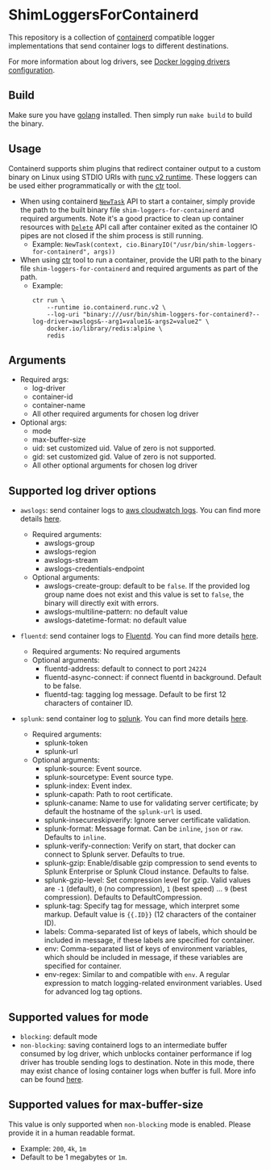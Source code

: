 # ShimLoggersForContainerd
This repository is a collection of [containerd](https://github.com/containerd/containerd) compatible logger 
implementations that send container logs to different destinations.

For more information about log drivers, see [Docker logging drivers configuration](https://docs.docker.com/config/containers/logging/configure/).

## Build
Make sure you have [golang](https://golang.org) installed. Then simply run `make build` to build the binary.

## Usage
Containerd supports shim plugins that redirect container output to a custom binary on Linux using STDIO URIs with 
[runc v2 runtime](https://github.com/containerd/containerd/tree/release/1.3/runtime/v2). These loggers can be used 
either programmatically or with the [ctr](https://github.com/projectatomic/containerd/blob/master/docs/cli.md) tool.

* When using containerd [`NewTask`](https://github.com/containerd/containerd/blob/release/1.3/container.go#L208) API 
to start a container, simply provide the path to the built binary file `shim-loggers-for-containerd` and required 
arguments. Note it's a good practice to clean up container resources with 
[`Delete`](https://github.com/containerd/containerd/blob/release/1.3/task.go#L287) API call after container exited 
as the container IO pipes are not closed if the shim process is still running. 
    * Example: 
        `NewTask(context, cio.BinaryIO("/usr/bin/shim-loggers-for-containerd", args))`
* When using [ctr](https://github.com/projectatomic/containerd/blob/master/docs/cli.md) tool to run 
a container, provide the URI path to the binary file `shim-loggers-for-containerd` and required arguments as part of 
the path.
    * Example: 
        ```
        ctr run \ 
            --runtime io.containerd.runc.v2 \ 
            --log-uri "binary:///usr/bin/shim-loggers-for-containerd?--log-driver=awslogs&--arg1=value1&-args2=value2" \
            docker.io/library/redis:alpine \
            redis
        ```

## Arguments
* Required args:
    * log-driver
    * container-id
    * container-name
    * All other required arguments for chosen log driver
* Optional args:
    * mode
    * max-buffer-size
    * uid: set customized uid. Value of zero is not supported.
    * gid: set customized gid. Value of zero is not supported.
    * All other optional arguments for chosen log driver

## Supported log driver options
* `awslogs`: send container logs to [aws cloudwatch logs](https://docs.aws.amazon.com/AmazonCloudWatch/latest/logs/WhatIsCloudWatchLogs.html). 
You can find more details [here](https://docs.docker.com/config/containers/logging/awslogs/).
    * Required arguments:
        * awslogs-group
        * awslogs-region
        * awslogs-stream
        * awslogs-credentials-endpoint
    * Optional arguments:
        * awslogs-create-group: default to be `false`. If the provided log group name does not exist and this value 
        is set to `false`, the binary will directly exit with errors.
        * awslogs-multiline-pattern: no default value
        * awslogs-datetime-format: no default value
        
* `fluentd`: send container logs to [Fluentd](https://www.fluentd.org).
You can find more details [here](https://docs.docker.com/config/containers/logging/fluentd/).
    * Required arguments: No required arguments
    * Optional arguments:
        * fluentd-address: default to connect to port `24224`
        * fluentd-async-connect: if connect fluentd in background. Default to be false.
        * fluentd-tag: tagging log message. Default to be first 12 characters of container ID.

* `splunk`: send container log to [splunk](www.splunk.com).
You can find more details [here](https://docs.docker.com/config/containers/logging/splunk/).
    * Required arguments:
        * splunk-token
        * splunk-url
    * Optional arguments:
        * splunk-source: Event source.
        * splunk-sourcetype: Event source type.
        * splunk-index: Event index.
        * splunk-capath: Path to root certificate.
        * splunk-caname: Name to use for validating server certificate; by default the hostname of the `splunk-url` is used.
        * splunk-insecureskipverify: Ignore server certificate validation.
        * splunk-format: Message format. Can be `inline`, `json` or `raw`. Defaults to `inline`.
        * splunk-verify-connection: Verify on start, that docker can connect to Splunk server. Defaults to true.
        * splunk-gzip: Enable/disable gzip compression to send events to Splunk Enterprise or Splunk Cloud instance. Defaults to false.
        * splunk-gzip-level: Set compression level for gzip. Valid values are `-1` (default), `0` (no compression), `1` (best speed) ... `9` (best compression). Defaults to DefaultCompression.
        * splunk-tag: Specify tag for message, which interpret some markup. Default value is `{{.ID}}` (12 characters of the container ID). 
        * labels: Comma-separated list of keys of labels, which should be included in message, if these labels are specified for container.
        * env: Comma-separated list of keys of environment variables, which should be included in message, if these variables are specified for container.
        * env-regex: Similar to and compatible with `env`. A regular expression to match logging-related environment variables. Used for advanced log tag options.

## Supported values for mode
* `blocking`: default mode
* `non-blocking`: saving containerd logs to an intermediate buffer consumed by log driver, which unblocks container 
performance if log driver has trouble sending logs to destination. Note in this mode, there may exist chance of losing 
container logs when buffer is full. More info can be found 
[here](https://docs.docker.com/config/containers/logging/configure/#configure-the-delivery-mode-of-log-messages-from-container-to-log-driver).

## Supported values for max-buffer-size
This value is only supported when `non-blocking` mode is enabled. Please provide it in a human readable format.
* Example: `200`, `4k`, `1m`
* Default to be 1 megabytes or `1m`.
